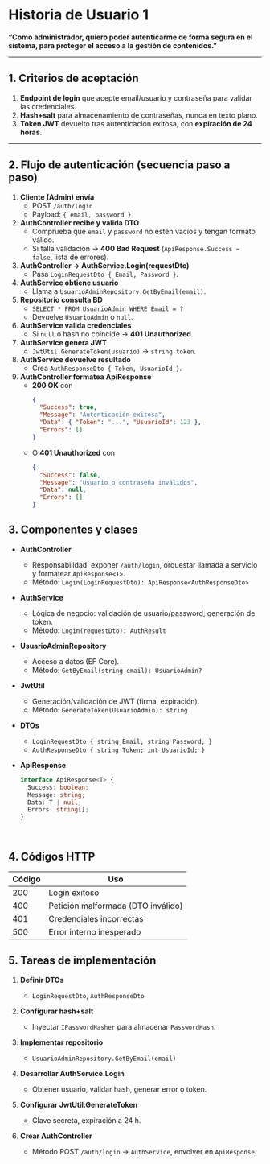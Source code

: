 
# Historia de Usuario 1  
**“Como administrador, quiero poder autenticarme de forma segura en el sistema, para proteger el acceso a la gestión de contenidos.”**

---

## 1. Criterios de aceptación  
1. **Endpoint de login** que acepte email/usuario y contraseña para validar las credenciales.  
2. **Hash+salt** para almacenamiento de contraseñas, nunca en texto plano.  
3. **Token JWT** devuelto tras autenticación exitosa, con **expiración de 24 horas**.  

---

## 2. Flujo de autenticación (secuencia paso a paso)  
1. **Cliente (Admin) envía**  
   - POST `/auth/login`  
   - Payload: `{ email, password }`  
2. **AuthController recibe y valida DTO**  
   - Comprueba que `email` y `password` no estén vacíos y tengan formato válido.  
   - Si falla validación → **400 Bad Request** (`ApiResponse.Success = false`, lista de errores).  
3. **AuthController → AuthService.Login(requestDto)**  
   - Pasa `LoginRequestDto { Email, Password }`.  
4. **AuthService obtiene usuario**  
   - Llama a `UsuarioAdminRepository.GetByEmail(email)`.  
5. **Repositorio consulta BD**  
   - `SELECT * FROM UsuarioAdmin WHERE Email = ?`  
   - Devuelve `UsuarioAdmin` o `null`.  
6. **AuthService valida credenciales**  
   - Si `null` o hash no coincide → **401 Unauthorized**.  
7. **AuthService genera JWT**  
   - `JwtUtil.GenerateToken(usuario)` → `string token`.  
8. **AuthService devuelve resultado**  
   - Crea `AuthResponseDto { Token, UsuarioId }`.  
9. **AuthController formatea ApiResponse**  
   - **200 OK** con  
     ```json
     {
       "Success": true,
       "Message": "Autenticación exitosa",
       "Data": { "Token": "...", "UsuarioId": 123 },
       "Errors": []
     }
     ```  
   - O **401 Unauthorized** con  
     ```json
     {
       "Success": false,
       "Message": "Usuario o contraseña inválidos",
       "Data": null,
       "Errors": []
     }
     ```

## 3. Componentes y clases  
- **AuthController**  
  - Responsabilidad: exponer `/auth/login`, orquestar llamada a servicio y formatear `ApiResponse<T>`.  
  - Método: `Login(LoginRequestDto): ApiResponse<AuthResponseDto>`  

- **AuthService**  
  - Lógica de negocio: validación de usuario/password, generación de token.  
  - Método: `Login(requestDto): AuthResult`  

- **UsuarioAdminRepository**  
  - Acceso a datos (EF Core).  
  - Método: `GetByEmail(string email): UsuarioAdmin?`  

- **JwtUtil**  
  - Generación/validación de JWT (firma, expiración).  
  - Método: `GenerateToken(UsuarioAdmin): string`  

- **DTOs**  
  - `LoginRequestDto { string Email; string Password; }`  
  - `AuthResponseDto { string Token; int UsuarioId; }`  

- **ApiResponse<T>**  
  ```ts
  interface ApiResponse<T> {
    Success: boolean;
    Message: string;
    Data: T | null;
    Errors: string[];
  }




## 4. Códigos HTTP

| Código | Uso                                |
| ------ | ---------------------------------- |
| 200    | Login exitoso                      |
| 400    | Petición malformada (DTO inválido) |
| 401    | Credenciales incorrectas           |
| 500    | Error interno inesperado           |



## 5. Tareas de implementación

1. **Definir DTOs**

   * `LoginRequestDto`, `AuthResponseDto`
2. **Configurar hash+salt**

   * Inyectar `IPasswordHasher` para almacenar `PasswordHash`.
3. **Implementar repositorio**

   * `UsuarioAdminRepository.GetByEmail(email)`
4. **Desarrollar AuthService.Login**

   * Obtener usuario, validar hash, generar error o token.
5. **Configurar JwtUtil.GenerateToken**

   * Clave secreta, expiración a 24 h.
6. **Crear AuthController**

   * Método POST `/auth/login` → `AuthService`, envolver en `ApiResponse`.

